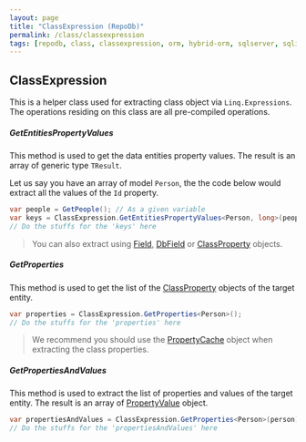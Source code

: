```yaml
---
layout: page
title: "ClassExpression (RepoDb)"
permalink: /class/classexpression
tags: [repodb, class, classexpression, orm, hybrid-orm, sqlserver, sqlite, mysql, postgresql]
---
```


## ClassExpression

This is a helper class used for extracting class object via `Linq.Expressions`. The operations residing on this class are all pre-compiled operations.

##### GetEntitiesPropertyValues

This method is used to get the data entities property values. The result is an array of generic type `TResult`.

Let us say you have an array of model `Person`, the the code below would extract all the values of the `Id` property.

```csharp
var people = GetPeople(); // As a given variable
var keys = ClassExpression.GetEntitiesPropertyValues<Person, long>(people, "Id");
// Do the stuffs for the 'keys' here
```

> You can also extract using [Field](/class/field), [DbField](/class/dbfield) or [ClassProperty](/class/classproperty) objects.

##### GetProperties

This method is used to get the list of the [ClassProperty](/class/classproperty) objects of the target entity.

```csharp
var properties = ClassExpression.GetProperties<Person>();
// Do the stuffs for the 'properties' here
```

> We recommend you should use the [PropertyCache](/cacher/propertycache) object when extracting the class properties.


##### GetPropertiesAndValues

This method is used to extract the list of properties and values of the target entity. The result is an array of [PropertyValue](/class/propertyvalue) object.

```csharp
var propertiesAndValues = ClassExpression.GetProperties<Person>(person);
// Do the stuffs for the 'propertiesAndValues' here
```


